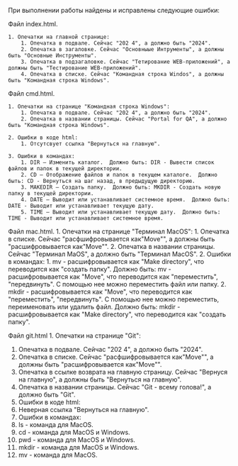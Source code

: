 При выполнении работы найдены и исправлены следующие ошибки:

Файл index.html.

    1. Опечатки на главной странице:
        1. Опечатка в подвале. Сейчас "202 4", а должно быть "2024".
        2. Опечатка в загаловке. Сейчас "Основныые Интрументы", а должны быть "Основные Инструменты".
        3. Опечатка в подзагаловке. Сейчас "Тетирование WEB-приложений", а должны быть "Тестирование WEB-приложений".
        4. Опечатка в списке. Сейчас "Командная строка Windos", а должны быть "Командная строка Windows".

Файл cmd.html.

    1. Опечатки на странице "Командная строка Windows":
        1. Опечатка в подвале. Сейчас "202 4", а должно быть "2024".
        2. Опечатка в названии страницы. Сейчас "Portal for QA", а должно быть "Командная строка Windows".

    2. Ошибки в коде html:
        1. Отсутсвует ссылка "Вернуться на главную".

    3. Ошибки в командах:
        1. DIR – Изменить каталог.  Должно быть: DIR - Вывести список файлов и папок в текущей директории.
        2. CD – Отображение файлов и папок в текущем каталоге.  Должно быть: CD - Вернуться на шаг назад, в предыдущую директорию.
        3. MAKEDIR – Создать папку.  Должно быть: MKDIR - Создать новую папку в текущей директории.
        4. DATE – Выводит или устанавливает системное время.  Должно быть: DATE - Выводит или устанавливает текущую дату.
        5. TIME – Выводит или устанавливает текущую дату.  Должно быть: TIME - Выводит или устанавливает системное время.

Файл mac.html.
    1. Опечатки на странице "Терминал MacOS":
      1. Опечатка в списке. Сейчас "расфшифровывается как"Move"", а должны быть "расшифровывается как"Move"".
      2. Опечатка в названии страницы. Сейчас "Терминал MaOS", а должно быть "Терминал MaсOS".
    2. Ошибки в командах:
      1. mv - расшифровывается как "Make directory", что переводится как "создать папку". Должно быть: mv - расшифровывается как "Move", что переводится как "переместить", "передвинуть". С помощью нее можно переместить файл или папку.
      2. mkdir - расшифровывается как "Move", что переводится как "переместить", "передвинуть". С помощью нее можно переместить, переименовать или удалить файл. Должно быть: mkdir - расшифровывается как "Make directory", что переводится как "создать папку".
    

Файл git.html
    1. Опечатки на странице "Git":
  1. Опечатка в подвале. Сейчас "202 4", а должно быть "2024".
  2. Опечатка в списке. Сейчас "расфшифровывается как"Move"", а должны быть "расшифровывается как"Move"".
  3. Опечатка в ссылке возврата на главную страницу. Сейчас "Вернуся на главную", а должны быть "Вернуться на главную".
  4. Опечатка в названии страницы. Сейчас "Git - всему голова!", а должно быть "Git".
2. Ошибки в коде html:
  1. Неверная ссылка "Вернуться на главную".
3. Ошибки в командах:
  1. ls - команда для MacOS.
  2. cd - команда для MacOS и Windows.
  3. pwd - команда для MacOS и Windows.
  4. mkdir - команда для MacOS и Windows.
  5. mv - команда для MacOS.
    
